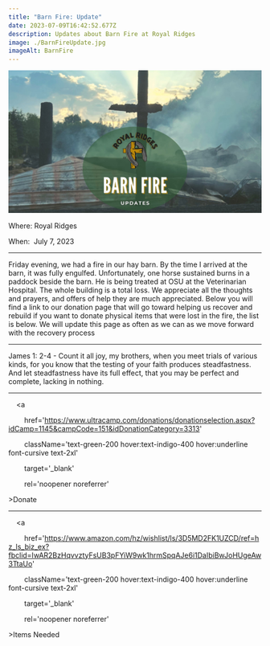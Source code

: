 ```yaml
---
title: "Barn Fire: Update"
date: 2023-07-09T16:42:52.677Z
description: Updates about Barn Fire at Royal Ridges
image: ./BarnFireUpdate.jpg
imageAlt: BarnFire
---
```

![BarnFire](barnfireupdate.jpg "BarnFire")

<div className="text-center">

<p className="my-2"><span className="font-semibold">Where:&nbsp;</span>Royal Ridges</p>

<p className="mb-2"><span className="font-semibold">When:&nbsp;</span> July 7, 2023 </p>

<hr />

</div>

<p className="my-4">Friday evening, we had a fire in our hay barn. By the time I arrived at the barn, it was fully engulfed. Unfortunately, one horse sustained burns in a paddock beside the barn. He is being treated at OSU at the Veterinarian Hospital. The whole building is a total loss. We appreciate all the thoughts and prayers, and offers of help they are much appreciated. Below you will find a link to our donation page that will go toward helping us recover and rebuild if you want to donate physical items that were lost in the fire, the list is below. We will update this page as often as we can as we move forward with the recovery process </p>

<hr />

<p className="my-4">

James 1: 2-4 - Count it all joy, my brothers, when you meet trials of various kinds, for you know that the testing of your faith produces steadfastness.  And let steadfastness have its full effect, that you may be perfect and complete, lacking in nothing.</p>

<hr />

<div className='text-center mt-4'>

    <a 

        href='https://www.ultracamp.com/donations/donationselection.aspx?idCamp=1145&campCode=151&idDonationCategory=3313'

        className='text-green-200 hover:text-indigo-400 hover:underline font-cursive text-2xl'

        target='_blank' 

        rel='noopener noreferrer'

\>Donate</a>

</div><hr />

<div className='text-center mt-4'>

    <a 

        href='https://www.amazon.com/hz/wishlist/ls/3D5MD2FK1UZCD/ref=hz_ls_biz_ex?fbclid=IwAR2BzHqvvztyFsUB3pFYiW9wk1hrmSpqAJe6i1DaIbiBwJoHUgeAw3TtaUo'

        className='text-green-200 hover:text-indigo-400 hover:underline font-cursive text-2xl'

        target='_blank' 

        rel='noopener noreferrer'

\>Items Needed</a>